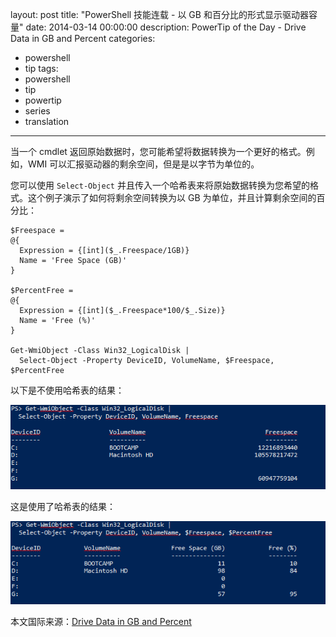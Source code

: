 layout: post
title: "PowerShell 技能连载 - 以 GB 和百分比的形式显示驱动器容量"
date: 2014-03-14 00:00:00
description: PowerTip of the Day - Drive Data in GB and Percent
categories:
- powershell
- tip
tags:
- powershell
- tip
- powertip
- series
- translation
---
当一个 cmdlet 返回原始数据时，您可能希望将数据转换为一个更好的格式。例如，WMI 可以汇报驱动器的剩余空间，但是是以字节为单位的。

您可以使用 `Select-Object` 并且传入一个哈希表来将原始数据转换为您希望的格式。这个例子演示了如何将剩余空间转换为以 GB 为单位，并且计算剩余空间的百分比：

    $Freespace = 
    @{
      Expression = {[int]($_.Freespace/1GB)}
      Name = 'Free Space (GB)'
    }
    
    $PercentFree = 
    @{
      Expression = {[int]($_.Freespace*100/$_.Size)}
      Name = 'Free (%)'
    }
    
    Get-WmiObject -Class Win32_LogicalDisk | 
      Select-Object -Property DeviceID, VolumeName, $Freespace, $PercentFree 
    
    

以下是不使用哈希表的结果：

![](/img/2014-03-14-drive-data-in-gb-and-percent-001.png)

这是使用了哈希表的结果：

![](/img/2014-03-14-drive-data-in-gb-and-percent-002.png)

<!--more-->
本文国际来源：[Drive Data in GB and Percent](http://community.idera.com/powershell/powertips/b/tips/posts/drive-data-in-gb-and-percent)
